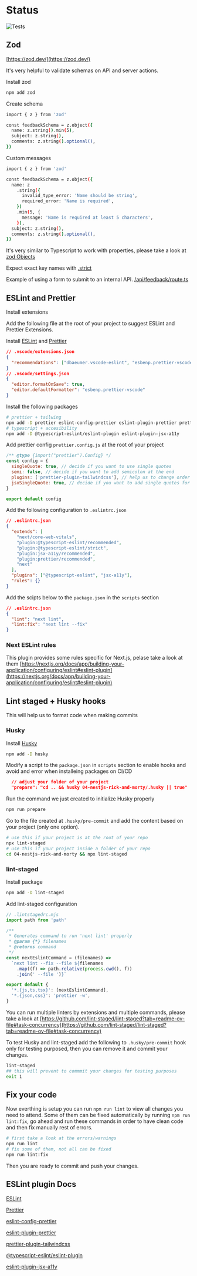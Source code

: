 # Status

![Tests](https://github.com/abrahamgr/web-app-learning/actions/workflows/test-coverage.yml/badge.svg)

## Zod

[https://zod.dev/](https://zod.dev/)

It's very helpful to validate schemas on API and server actions.

Install zod

```bash
npm add zod
```

Create schema

```bash
import { z } from 'zod'

const feedbackSchema = z.object({
  name: z.string().min(5),
  subject: z.string(),
  comments: z.string().optional(),
})
```

Custom messages

```bash
import { z } from 'zod'

const feedbackSchema = z.object({
  name: z
    .string({
      invalid_type_error: 'Name should be string',
      required_error: 'Name is required',
    })
    .min(5, {
      message: 'Name is required at least 5 characters',
    }),
  subject: z.string(),
  comments: z.string().optional(),
})
```

It's very similar to Typescript to work with properties, please take a look at [zod Objects](https://zod.dev/?id=objects)

Expect exact key names with [.strict](https://zod.dev/?id=strict)

Example of using a form to submit to an internal API.
[/api/feedback/route.ts](./src/app/api/feedback/route.ts)

## ESLint and Prettier

Install extensions

Add the following file at the root of your project to suggest ESLint and Prettier Extensions.

Install [ESLint](https://marketplace.visualstudio.com/items?itemName=dbaeumer.vscode-eslint) and [Prettier](https://marketplace.visualstudio.com/items?itemName=esbenp.prettier-vscode)

```json
// .vscode/extensions.json
{
  "recommendations": ["dbaeumer.vscode-eslint", "esbenp.prettier-vscode"]
}
// .vscode/settings.json
{
  "editor.formatOnSave": true,
  "editor.defaultFormatter": "esbenp.prettier-vscode"
}
```

Install the following packages

```bash
# prettier + tailwing
npm add -D prettier eslint-config-prettier eslint-plugin-prettier prettier-plugin-tailwindcss
# typescript + accesibility
npm add -D @typescript-eslint/eslint-plugin eslint-plugin-jsx-a11y
```

Add prettier config `prettier.config.js` at the root of your project

```js
/** @type {import("prettier").Config} */
const config = {
  singleQuote: true, // decide if you want to use single quotes
  semi: false, // decide if you want to add semicolon at the end
  plugins: ['prettier-plugin-tailwindcss'], // help us to change order automatically for Tailwind
  jsxSingleQuote: true, // decide if you want to add single quotes for JSX
}

export default config
```

Add the following configuration to `.eslintrc.json`

```json
// .eslintrc.json
{
  "extends": [
    "next/core-web-vitals",
    "plugin:@typescript-eslint/recommended",
    "plugin:@typescript-eslint/strict",
    "plugin:jsx-a11y/recommended",
    "plugin:prettier/recommended",
    "next"
  ],
  "plugins": ["@typescript-eslint", "jsx-a11y"],
  "rules": {}
}
```

Add the scipts below to the `package.json` in the `scripts` section

```json
// .eslintrc.json
{
  "lint": "next lint",
  "lint:fix": "next lint --fix"
}
```

### Next ESLint rules

This plugin provides some rules specific for Next.js, pelase take a look at them
[https://nextjs.org/docs/app/building-your-application/configuring/eslint#eslint-plugin](https://nextjs.org/docs/app/building-your-application/configuring/eslint#eslint-plugin)

## Lint staged + Husky hooks

This will help us to format code when making commits

### Husky

Install [Husky](https://typicode.github.io/husky/)

```bash
npm add -D husky
```

Modify a script to the `package.json` in `scripts` section to enable hooks and avoid and error when installeing packages on CI/CD

```json
  // adjust your folder of your project
  "prepare": "cd .. && husky 04-nestjs-rick-and-morty/.husky || true"
```

Run the command we just created to initialize Husky properly

```bash
npm run prepare
```

Go to the file created at `.husky/pre-commit` and add the content based on your project (only one option).

```bash
# use this if your project is at the root of your repo
npx lint-staged
# use this if your project inside a folder of your repo
cd 04-nestjs-rick-and-morty && npx lint-staged
```

### lint-staged

Install package

```bash
npm add -D lint-staged
```

Add lint-staged configuration

```js
// .lintstagedrc.mjs
import path from 'path'

/**
 * Generates command to run 'next lint' properly
 * @param {*} filenames
 * @returns command
 */
const nextEslintCommand = (filenames) =>
  `next lint --fix --file ${filenames
    .map((f) => path.relative(process.cwd(), f))
    .join(' --file ')}`

export default {
  '*.{js,ts,tsx}': [nextEslintCommand],
  '*.{json,css}': 'prettier -w',
}
```

You can run multiple linters by extensions and multiple commands, please take a look at [https://github.com/lint-staged/lint-staged?tab=readme-ov-file#task-concurrency](https://github.com/lint-staged/lint-staged?tab=readme-ov-file#task-concurrency)

To test Husky and lint-staged add the following to `.husky/pre-commit` hook only for testing purposed, then you can remove it and commit your changes.

```bash
lint-staged
## this will prevent to commmit your changes for testing purposes
exit 1
```

## Fix your code

Now everthing is setup you can run `npm run lint` to view all changes you need to attend. Some of them can be fixed automatically by running `npm run lint:fix`, go ahead and run these commands in order to have clean code and then fix manually rest of errors.

```bash
# first take a look at the errors/warnings
npm run lint
# fix some of them, not all can be fixed
npm run lint:fix
```

Then you are ready to commit and push your changes.

## ESLint plugin Docs

[ESLint](https://eslint.org/docs/v8.x/)

[Prettier](https://prettier.io/)

[eslint-config-prettier](https://github.com/prettier/eslint-config-prettier)

[eslint-plugin-prettier](https://github.com/prettier/eslint-plugin-prettier)

[prettier-plugin-tailwindcss](https://github.com/tailwindlabs/prettier-plugin-tailwindcss)

[@typescript-eslint/eslint-plugin](https://typescript-eslint.io/)

[eslint-plugin-jsx-a11y](https://www.npmjs.com/package/eslint-plugin-jsx-a11y)
